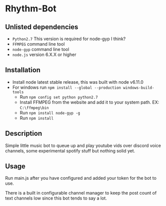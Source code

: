 # Rhythm-Bot

## Unlisted dependencies

- `Python2.7` This version is required for node-gyp I think?
- `FFMPEG` command line tool
- `node-gyp` command line tool
- `node.js` version 6.X.X or higher

## Installation

- Install node latest stable release, this was built with node v6.11.0
- For windows run `npm install --global --production windows-build-tools`
    - Run `npm config set python python2.7`
    - Install FFMPEG from the website and add it to your system path. EX: `C:\ffmpeg\bin`
    - Run `npm install node-gyp -g`
    - Run `npm install`

## Description

Simple little music bot to queue up and play youtube vids over discord voice channels, some experimental spotify stuff but nothing solid yet.

## Usage

Run main.js after you have configured and added your token for the bot to use.

There is a built in configurable channel manager to keep the post count of text channels low since this bot tends to say a lot.
